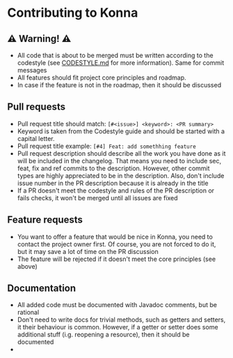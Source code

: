 # Contributing to Konna

## ⚠️ Warning! ⚠️

* All code that is about to be merged must be written according to the codestyle (see [CODESTYLE.md](CODESTYLE.md) for more information). Same for commit messages
* All features should fit project core principles and roadmap.
* In case if the feature is not in the roadmap, then it should be discussed

## Pull requests

* Pull request title should match: ```[#<issue>] <keyword>: <PR summary>```
* Keyword is taken from the Codestyle guide and should be started with a capital letter.
* Pull request title example: ```[#4] Feat: add somethhing feature```
* Pull request description should describe all the work you have done as it will be included in the changelog.
That means you need to include sec, feat, fix and ref commits to the description. However, other commit types are highly appreciated to be in the description.
Also, don't include issue number in the PR description because it is already in the title
* If a PR doesn't meet the codestyle and rules of the PR description or fails checks, it won't be merged until all issues are fixed

## Feature requests

* You want to offer a feature that would be nice in Konna, you need to contact the project owner first.
Of course, you are not forced to do it, but it may save a lot of time on the PR discussion
* The feature will be rejected if it doesn't meet the core principles (see above)

## Documentation

* All added code must be documented with Javadoc comments, but be rational
* Don't need to write docs for trivial methods, such as getters and setters, it their behaviour is common.
However, if a getter or setter does some additional stuff (i.g. reopening a resource), then it should be documented
* 